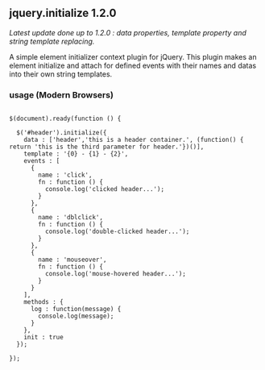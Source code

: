 ## jquery.initialize 1.2.0

<i>Latest update done up to 1.2.0 : data properties, template property and string template replacing.</i>

A simple element initializer context plugin for jQuery.
This plugin makes an element initialize and attach for defined events with their names and datas into their own string templates.

### usage (Modern Browsers)
<pre lang="javascript">
<code>
$(document).ready(function () {
        
  $('#header').initialize({
    data : ['header','this is a header container.', (function() { return 'this is the third parameter for header.'})()],
    template : '<span>{0} - {1} - {2}</span>',
    events : [
      {
        name : 'click',
        fn : function () {
          console.log('clicked header...');
        }
      },
      {
        name : 'dblclick',
        fn : function () {
          console.log('double-clicked header...');
        }
      },
      {
        name : 'mouseover',
        fn : function () {
          console.log('mouse-hovered header...');
        }
      }
    ],
    methods : {
      log : function(message) {
        console.log(message);
      }
    },
    init : true
  });

});

</code>
</pre>